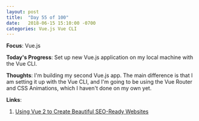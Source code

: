 ```yaml
---
layout: post
title:  "Day 55 of 100"
date:   2018-06-15 15:10:00 -0700
categories: Vue.js Vue CLI
---
```


**Focus**: Vue.js 

**Today's Progress**: Set up new Vue.js application on my local machine with the Vue CLI.  

**Thoughts**:  I'm building my second Vue.js app. The main difference is that I am setting it up with the Vue CLI, and I'm going to be using the Vue Router and CSS Animations, which I haven't done on my own yet.


**Links**: 
1. [Using Vue 2 to Create Beautiful SEO-Ready Websites](https://coursetro.com/courses/24/Using-Vue-2-to-Create-Beautiful-SEO-Ready-Websites)
